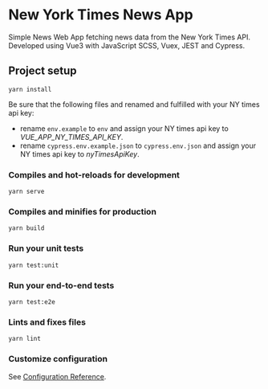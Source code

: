 # New York Times News App

Simple News Web App fetching news data from the New York Times API. Developed using Vue3 with JavaScript SCSS, Vuex, JEST and Cypress.


## Project setup
```
yarn install
```

Be sure that the following files and renamed and fulfilled with your NY times api key:
- rename `env.example` to `env` and assign your NY times api key to *VUE_APP_NY_TIMES_API_KEY*.
- rename `cypress.env.example.json` to `cypress.env.json` and assign your NY times api key to *nyTimesApiKey*.

### Compiles and hot-reloads for development
```
yarn serve
```

### Compiles and minifies for production
```
yarn build
```

### Run your unit tests
```
yarn test:unit
```

### Run your end-to-end tests
```
yarn test:e2e
```

### Lints and fixes files
```
yarn lint
```

### Customize configuration
See [Configuration Reference](https://cli.vuejs.org/config/).
